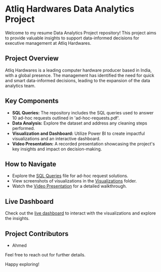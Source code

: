 # Atliq Hardwares Data Analytics Project

Welcome to my resume Data Analytics Project repository! This project aims to provide valuable insights to support data-informed decisions for executive management at Atliq Hardwares.

## Project Overview

Atliq Hardwares is a leading computer hardware producer based in India, with a global presence. The management has identified the need for quick and smart data-informed decisions, leading to the expansion of the data analytics team.

## Key Components

- **SQL Queries:** The repository includes the SQL queries used to answer 10 ad-hoc requests outlined in 'ad-hoc-requests.pdf'.
- **Data Analysis:** Explore the dataset and address any cleaning steps performed.
- **Visualization and Dashboard:** Utilize Power BI to create impactful visualizations and an interactive dashboard.
- **Video Presentation:** A recorded presentation showcasing the project's key insights and impact on decision-making.

## How to Navigate

- Explore the [SQL Queries](sql_queries.md) file for ad-hoc request solutions.
- View screenshots of visualizations in the [Visualizations](visualizations) folder.
- Watch the [Video Presentation](video_presentation.mp4) for a detailed walkthrough.

## Live Dashboard

Check out the [live dashboard](link-to-dashboard) to interact with the visualizations and explore the insights.

## Project Contributors

- Ahmed

Feel free to reach out for further details.

Happy exploring!

